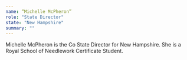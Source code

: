 ```yaml
---
name: “Michelle McPheron”
role: "State Director"
state: "New Hampshire"
summary: ""
---
```


Michelle McPheron is the Co State Director for New Hampshire. She is a Royal School of Needlework Certificate Student. 